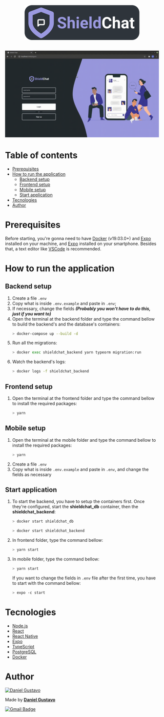 <h1 align="center">

![ShieldChat](./docs/logo.svg)

</h1>

![](./docs/shieldChatExample.gif)

# Table of contents

<!--ts-->

- [Prerequisites](#Prerequisites)
- [How to run the application](#How-to-run-the-application)
  - [Backend setup](#Backend-setup)
  - [Frontend setup](#Frontend-setup)
  - [Mobile setup](#Mobile-setup)
  - [Start application](#Start-application)
- [Tecnologies](#Tecnologies)
- [Author](#Author)
<!--te-->

# Prerequisites

Before starting, you're gonna need to have [Docker](https://www.docker.com/get-started) (v19.03.0+) and [Expo](https://docs.expo.io/get-started/installation/) installed on your machine, and [Expo](https://play.google.com/store/apps/details?id=host.exp.exponent&hl=pt_BR&gl=US) installed on your smartphone. Besides that, a text editor like [VSCode](https://code.visualstudio.com/) is recommended.

# How to run the application

## Backend setup

1. Create a file `.env`
2. Copy what is inside `.env.example` and paste in `.env`;
3. If necessary, change the fields **_(Probably you won't have to do this, just if you want to)_**
4. Open the terminal at the backend folder and type the command bellow to build the backend's and the database's containers:
   ```bash
   > docker-compose up --build -d
   ```
5. Run all the migrations:
   ```bash
   > docker exec shieldchat_backend yarn typeorm migration:run
   ```
6. Watch the backend's logs:
   ```bash
   > docker logs -f shieldchat_backend
   ```

## Frontend setup

1. Open the terminal at the frontend folder and type the command bellow to install the required packages:
   ```bash
   > yarn
   ```

## Mobile setup

1. Open the terminal at the mobile folder and type the command bellow to install the required packages:
   ```bash
   > yarn
   ```
2. Create a file `.env`
3. Copy what is inside `.env.example` and paste in `.env`, and change the fields as necessary

## Start application

1. To start the backend, you have to setup the containers first. Once they're configured, start the **shieldchat_db** container, then the **shieldchat_backend**:
   ```bash
   > docker start shieldchat_db
   ```
   ```bash
   > docker start shieldchat_backend
   ```
2. In frontend folder, type the command bellow:
   ```bash
   > yarn start
   ```
3. In mobile folder, type the command bellow:

   ```bash
   > yarn start
   ```

   If you want to change the fields in `.env` file after the first time, you have to start with the command bellow:

   ```bash
   > expo -c start
   ```

# Tecnologies

- [Node.js](https://nodejs.org/en/)
- [React](https://reactjs.org/)
- [React Native](https://reactnative.dev/)
- [Expo](https://docs.expo.io/get-started/installation/)
- [TypeScript](https://www.typescriptlang.org/)
- [PostgreSQL](https://www.postgresql.org/)
- [Docker](https://www.docker.com/)

# Author

<a href="https://github.com/DanielGustavo">
  <img width=100 alt="Daniel Gustavo" src="https://avatars0.githubusercontent.com/u/51492635?v=4">
</a>

<p>Made by <a href="https://github.com/DanielGustavo"><b>Daniel Gustavo</b></a></p>

[![Gmail Badge](https://img.shields.io/badge/-danielgustavo5205@gmail.com-c14438?style=flat-square&logo=Gmail&logoColor=white&link=mailto:danielgustavo5205@gmail.com)](mailto:danielgustavo5205@gmail.com)
